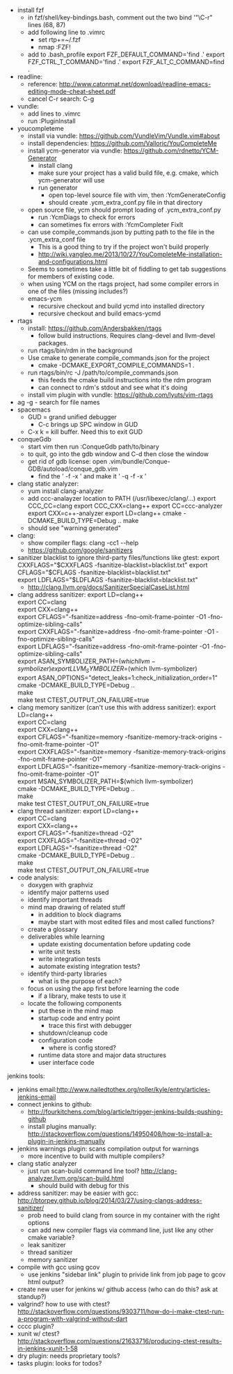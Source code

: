 * install fzf
  * in fzf/shell/key-bindings.bash, comment out the two bind '"\C-r" lines (68, 87)
  * add following line to .vimrc
    * set rtp+=~/.fzf
    * nmap <C-t> :FZF! <CR>
  * add to .bash_profile
    export FZF_DEFAULT_COMMAND='find .'
    export FZF_CTRL_T_COMMAND='find .'
    export FZF_ALT_C_COMMAND=find .
* readline:
  * reference: http://www.catonmat.net/download/readline-emacs-editing-mode-cheat-sheet.pdf
  * cancel C-r search: C-g
* vundle:
  * add lines to .vimrc
  * run :PluginInstall
* youcompleteme
  * install via vundle: https://github.com/VundleVim/Vundle.vim#about
  * install dependencies: https://github.com/Valloric/YouCompleteMe
  * install ycm-generator via vundle: https://github.com/rdnetto/YCM-Generator
    * install clang
    * make sure your project has a valid build file, e.g. cmake, which ycm-generator will use
    * run generator
      * open top-level source file with vim, then :YcmGenerateConfig
      * should create .ycm_extra_conf.py file in that directory
  * open source file, ycm should prompt loading of .ycm_extra_conf.py
    * run :YcmDiags to check for errors
    * can sometimes fix errors with :YcmCompleter FixIt
  * can use compile_commands.json by putting path to the file in the .ycm_extra_conf file
    * This is a good thing to try if the project won't build properly
    * http://wiki.yangleo.me/2013/10/27/YouCompleteMe-installation-and-configurations.html
  * Seems to sometimes take a little bit of fiddling to get tab suggestions for members of existing code.
  * when using YCM on the rtags project, had some compiler errors in one of the files (missing includes?)
  * emacs-ycm
    * recursive checkout and build ycmd into installed directory
    * recursive checkout and build emacs-ycmd
* rtags
  * install: https://github.com/Andersbakken/rtags
    * follow build instructions. Requires clang-devel and llvm-devel packages.
  * run rtags/bin/rdm in the background
  * Use cmake to generate compile_commands.json for the project
    * cmake -DCMAKE_EXPORT_COMPILE_COMMANDS=1 .
  * run rtags/bin/rc -J /path/to/compile_commands.json
    * this feeds the cmake build instructions into the rdm program
    * can connect to rdm's stdout and see what it's doing
  * install vim plugin with vundle: https://github.com/lyuts/vim-rtags
* ag -g <file name text> - search for file names
* spacemacs
  * GUD = grand unified debugger
    * C-c brings up SPC window in GUD
  * C-x k = kill buffer. Need this to exit GUD
* conqueGdb
  * start vim then run :ConqueGdb path/to/binary
  * to quit, go into the gdb window and C-d then close the window
  * get rid of gdb license: open .vim/bundle/Conque-GDB/autoload/conque_gdb.vim
    * find the ' -f -x ' and make it ' -q -f -x '
* clang static analyzer:
  * yum install clang-analyzer
  * add ccc-analayzer location to PATH (/usr/libexec/clang/...)
    export CCC_CC=clang
    export CCC_CXX=clang++
    export CC=ccc-analyzer
    export CXX=c++-analyzer
    export LD=clang++
    cmake -DCMAKE_BUILD_TYPE=Debug ..
    make
  * should see "warning generated"
* clang:
  * show compiler flags: clang -cc1 --help
  * https://github.com/google/sanitizers
* sanitizer blacklist to ignore third-party files/functions like gtest:
    export CXXFLAGS="$CXXFLAGS -fsanitize-blacklist=blacklist.txt"  
    export CFLAGS="$CFLAGS -fsanitize-blacklist=blacklist.txt"  
    export LDFLAGS="$LDFLAGS -fsanitize-blacklist=blacklist.txt"  
  * http://clang.llvm.org/docs/SanitizerSpecialCaseList.html
* clang address sanitizer:
    export LD=clang++  
    export CC=clang  
    export CXX=clang++  
    export CFLAGS="-fsanitize=address -fno-omit-frame-pointer -O1 -fno-optimize-sibling-calls"  
    export CXXFLAGS="-fsanitize=address -fno-omit-frame-pointer -O1 -fno-optimize-sibling-calls"  
    export LDFLAGS="-fsanitize=address -fno-omit-frame-pointer -O1 -fno-optimize-sibling-calls"  
    export ASAN_SYMBOLIZER_PATH=$(which llvm-symbolizer)  
    export LLVM_SYMBOLIZER=$(which llvm-symbolizer)  
    export ASAN_OPTIONS="detect_leaks=1:check_initialization_order=1"  
    cmake -DCMAKE_BUILD_TYPE=Debug ..  
    make  
    make test CTEST_OUTPUT_ON_FAILURE=true  
* clang memory sanitizer (can't use this with address sanitizer):
    export LD=clang++  
    export CC=clang  
    export CXX=clang++  
    export CFLAGS="-fsanitize=memory -fsanitize-memory-track-origins -fno-omit-frame-pointer -O1"  
    export CXXFLAGS="-fsanitize=memory -fsanitize-memory-track-origins -fno-omit-frame-pointer -O1"  
    export LDFLAGS="-fsanitize=memory -fsanitize-memory-track-origins -fno-omit-frame-pointer -O1"  
    export MSAN_SYMBOLIZER_PATH=$(which llvm-symbolizer)  
    cmake -DCMAKE_BUILD_TYPE=Debug ..  
    make  
    make test CTEST_OUTPUT_ON_FAILURE=true  
* clang thread sanitizer:
    export LD=clang++  
    export CC=clang  
    export CXX=clang++  
    export CFLAGS="-fsanitize=thread -O2"  
    export CXXFLAGS="-fsanitize=thread -O2"  
    export LDFLAGS="-fsanitize=thread -O2"  
    cmake -DCMAKE_BUILD_TYPE=Debug ..  
    make  
    make test CTEST_OUTPUT_ON_FAILURE=true  
* code analysis:
  * doxygen with graphviz
  * identify major patterns used
  * identify important threads
  * mind map drawing of related stuff
    * in addition to block diagrams
    * maybe start with most edited files and most called functions?
  * create a glossary
  * deliverables while learning
    * update existing documentation before updating code
    * write unit tests
    * write integration tests
    * automate existing integration tests?
  * identify third-party libraries
    * what is the purpose of each?
  * focus on using the app first before learning the code
    * if a library, make tests to use it
  * locate the following components
    * put these in the mind map
    * startup code and entry point
      * trace this first with debugger
    * shutdown/cleanup code
    * configuration code
      * where is config stored?
    * runtime data store and major data structures
    * user interface code

jenkins tools:
* jenkins email:http://www.nailedtothex.org/roller/kyle/entry/articles-jenkins-email
* connect jenkins to github:
	* http://fourkitchens.com/blog/article/trigger-jenkins-builds-pushing-github
	* install plugins manually: http://stackoverflow.com/questions/14950408/how-to-install-a-plugin-in-jenkins-manually
* jenkins warnings plugin: scans compilation output for warnings
	* more incentive to build with multiple compilers?
* clang static analyzer
	* just run scan-build command line tool? http://clang-analyzer.llvm.org/scan-build.html
		* should build with debug for this
* address sanitizer: may be easier with gcc: http://btorpey.github.io/blog/2014/03/27/using-clangs-address-sanitizer/
	* prob need to build clang from source in my container with the right options
	* can add new compiler flags via command line, just like any other cmake variable?
	* leak sanitizer
	* thread sanitizer
	* memory sanitizer
* compile with gcc using gcov
	* use jenkins "sidebar link" plugin to privide link from job page to gcov html output?
* create new user for jenkins w/ github access (who can do this? ask at standup?)
* valgrind? how to use with ctest? http://stackoverflow.com/questions/9303711/how-do-i-make-ctest-run-a-program-with-valgrind-without-dart
* cccc plugin?
* xunit w/ ctest? http://stackoverflow.com/questions/21633716/producing-ctest-results-in-jenkins-xunit-1-58
* dry plugin: needs proprietary tools?
* tasks plugin: looks for todos?
